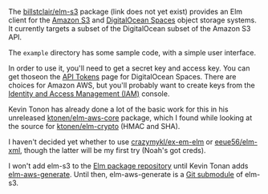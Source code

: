 The [billstclair/elm-s3](http://package.elm-lang.org/packages/billstclair/elm-s3/latest) package (link does not yet exist) provides an Elm client for the [Amazon S3](https://aws.amazon.com/s3/) and [DigitalOcean Spaces](https://developers.digitalocean.com/documentation/spaces/) object storage systems. It currently targets a subset of the DigitalOcean subset of the Amazon S3 API.

The `example` directory has some sample code, with a simple user interface.

In order to use it, you'll need to get a secret key and access key. You can get thoseon the [API Tokens](https://cloud.digitalocean.com/settings/api/tokens) page for DigitalOcean Spaces. There are choices for Amazon AWS, but you'll probably want to create keys from the [Identity and Access Management (IAM)](https://console.aws.amazon.com/iam/) console.

Kevin Tonon has already done a lot of the basic work for this in his unreleased [ktonen/elm-aws-core](https://github.com/ktonon/elm-aws-core) package, which I found while looking at the source for [ktonen/elm-crypto](http://package.elm-lang.org/packages/ktonon/elm-crypto/latest) (HMAC and SHA).

I haven't decided yet whether to use [crazymykl/ex-em-elm](http://package.elm-lang.org/packages/crazymykl/ex-em-elm/latest) or [eeue56/elm-xml](http://package.elm-lang.org/packages/eeue56/elm-xml/latest), though the latter will be my first try (Noah's got creds).

I won't add elm-s3 to the [Elm package repository](http://package.elm-lang.org) until Kevin Tonan adds [elm-aws-generate](https://github.com/ktonon/elm-aws-generate). Until then, elm-aws-generate is a [Git submodule](https://git-scm.com/docs/gitsubmodules) of elm-s3.
